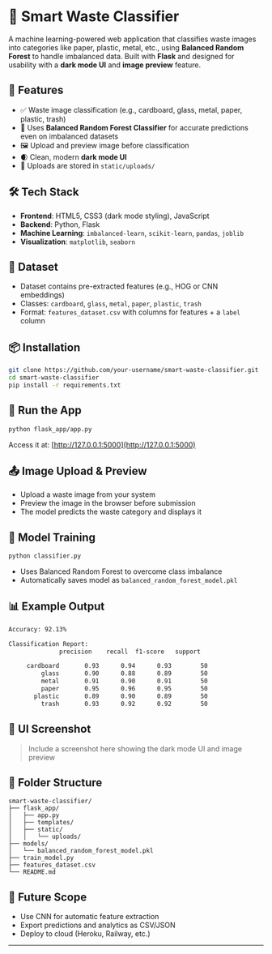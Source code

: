 # 🧠 Smart Waste Classifier

A machine learning-powered web application that classifies waste images into categories like paper, plastic, metal, etc., using **Balanced Random Forest** to handle imbalanced data. Built with **Flask** and designed for usability with a **dark mode UI** and **image preview** feature.

## 📸 Features

- ✅ Waste image classification (e.g., cardboard, glass, metal, paper, plastic, trash)
- 🎯 Uses **Balanced Random Forest Classifier** for accurate predictions even on imbalanced datasets
- 🖼️ Upload and preview image before classification
- 🌒 Clean, modern **dark mode UI**
- 📁 Uploads are stored in `static/uploads/`

## 🛠️ Tech Stack

- **Frontend**: HTML5, CSS3 (dark mode styling), JavaScript
- **Backend**: Python, Flask
- **Machine Learning**: `imbalanced-learn`, `scikit-learn`, `pandas`, `joblib`
- **Visualization**: `matplotlib`, `seaborn`

## 🧪 Dataset

- Dataset contains pre-extracted features (e.g., HOG or CNN embeddings)
- Classes: `cardboard`, `glass`, `metal`, `paper`, `plastic`, `trash`
- Format: `features_dataset.csv` with columns for features + a `label` column

## 📦 Installation

```bash
git clone https://github.com/your-username/smart-waste-classifier.git
cd smart-waste-classifier
pip install -r requirements.txt
```

## 🚀 Run the App

```bash
python flask_app/app.py
```

Access it at: [http://127.0.0.1:5000](http://127.0.0.1:5000)

## 📤 Image Upload & Preview

- Upload a waste image from your system
- Preview the image in the browser before submission
- The model predicts the waste category and displays it

## 🧠 Model Training

```python
python classifier.py
```

- Uses Balanced Random Forest to overcome class imbalance
- Automatically saves model as `balanced_random_forest_model.pkl`

## 📊 Example Output

```bash
Accuracy: 92.13%

Classification Report:
              precision    recall  f1-score   support

     cardboard       0.93      0.94      0.93        50
         glass       0.90      0.88      0.89        50
         metal       0.91      0.90      0.91        50
         paper       0.95      0.96      0.95        50
       plastic       0.89      0.90      0.89        50
         trash       0.93      0.92      0.92        50
```

## 🎨 UI Screenshot

> Include a screenshot here showing the dark mode UI and image preview

## 📁 Folder Structure

```
smart-waste-classifier/
├── flask_app/
│   ├── app.py
│   ├── templates/
│   ├── static/
│   │   └── uploads/
├── models/
│   └── balanced_random_forest_model.pkl
├── train_model.py
├── features_dataset.csv
└── README.md
```

## 🧠 Future Scope

- Use CNN for automatic feature extraction
- Export predictions and analytics as CSV/JSON
- Deploy to cloud (Heroku, Railway, etc.)

---

